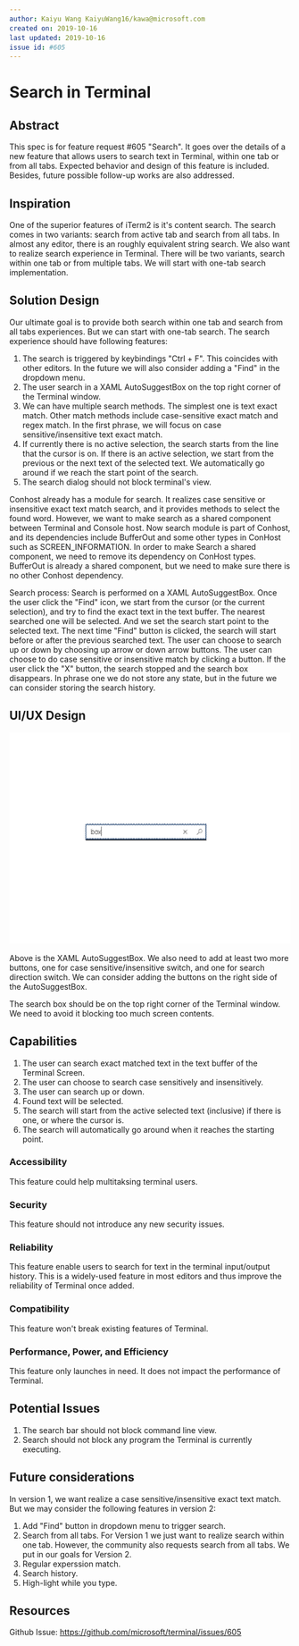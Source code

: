 ```yaml
---
author: Kaiyu Wang KaiyuWang16/kawa@microsoft.com
created on: 2019-10-16
last updated: 2019-10-16
issue id: #605
---
```


# Search in Terminal

## Abstract

This spec is for feature request #605 "Search". It goes over the details of a new feature that allows users to search text in Terminal, within one tab or from all tabs. Expected behavior and design of this feature is included. Besides, future possible follow-up works are also addressed. 

## Inspiration

One of the superior features of iTerm2 is it's content search. The search comes in two variants: search from active tab and search from all tabs. In almost any editor, there is an roughly equivalent string search. We also want to realize search experience in Terminal. There will be two variants, search within one tab or from multiple tabs. We will start with one-tab search implementation. 

## Solution Design

Our ultimate goal is to provide both search within one tab and search from all tabs experiences. But we can start with one-tab search. The search experience should have following features:

1. The search is triggered by keybindings "Ctrl + F". This coincides with other editors. In the future we will also consider adding a "Find" in the dropdown menu. 
2. The user search in a XAML AutoSuggestBox on the top right corner of the Terminal window. 
3. We can have multiple search methods. The simplest one is text exact match. Other match methods include case-sensitive exact match and regex match. In the first phrase, we will focus on case sensitive/insensitive text exact match. 
4. If currently there is no active selection, the search starts from the line that the cursor is on. If there is an active selection, we start from the previous or the next text of the selected text. We automatically go around if we reach the start point of the search. 
5. The search dialog should not block terminal's view. 

Conhost already has a module for search. It realizes case sensitive or insensitive exact text match search, and it provides methods to select the found word. However, we want to make search as a shared component between Terminal and Console host. Now search module is part of Conhost, and its dependencies include BufferOut and some other types in ConHost such as SCREEN_INFORMATION. In order to make Search a shared component, we need to remove its dependency on ConHost types. BufferOut is already a shared component, but we need to make sure there is no other Conhost dependency.

Search process:
Search is performed on a XAML AutoSuggestBox. Once the user click the "Find" icon, we start from the cursor (or the current selection), and try to find the exact text in the text buffer. The nearest searched one will be selected. And we set the search start point to the selected text. The next time "Find" button is clicked, the search will start before or after the previous searched text.
The user can choose to search up or down by choosing up arrow or down arrow buttons.
The user can choose to do case sensitive or insensitive match by clicking a button.
If the user click the "X" button, the search stopped and the search box disappears. In phrase one we do not store any state, but in the future we can consider storing the search history. 

## UI/UX Design

![Sol Design](images/AutoSuggestBox.png)

Above is the XAML AutoSuggestBox. We also need to add at least two more buttons, one for case sensitive/insensitive switch, and one for search direction switch. We can consider adding the buttons on the right side of the AutoSuggestBox.

The search box should be on the top right corner of the Terminal window. We need to avoid it blocking too much screen contents. 

## Capabilities

1. The user can search exact matched text in the text buffer of the Terminal Screen. 
2. The user can choose to search case sensitively and insensitively. 
3. The user can search up or down. 
4. Found text will be selected. 
5. The search will start from the active selected text (inclusive) if there is one, or where the cursor is. 
5. The search will automatically go around when it reaches the starting point. 

### Accessibility

This feature could help multitaksing terminal users. 

### Security

This feature should not introduce any new security issues.

### Reliability

This feature enable users to search for text in the terminal input/output history. This is a widely-used feature in most editors and thus improve the reliability of Terminal once added. 

### Compatibility

This feature won't break existing features of Terminal.

### Performance, Power, and Efficiency

This feature only launches in need. It does not impact the performance of Terminal. 

## Potential Issues

1. The search bar should not block command line view. 
2. Search should not block any program the Terminal is currently executing.

## Future considerations

In version 1, we want realize a case sensitive/insensitive exact text match. But we may consider the following features in version 2:

1. Add "Find" button in dropdown menu to trigger search. 
2. Search from all tabs. For Version 1 we just want to realize search within one tab. However, the community also requests search from all tabs. We put in our goals for Version 2. 
3. Regular experssion match. 
4. Search history.
5. High-light while you type. 
 

## Resources

Github Issue: https://github.com/microsoft/terminal/issues/605
